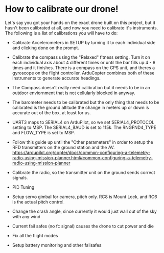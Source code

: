 # How to calibrate our drone!
Let's say you got your hands on the exact drone built on this project, but it hasn't been calibrated at all, and now you need to calibrate it's instruments. The following is a list of calibrations you will have to do:

- Calibrate Accelerometers in SETUP by turning it to each individual side and clicking done on the prompt. 
- Calibrate the compass using the "Relaxed" fitness setting. Turn it on each individual axis about 4 different times or until the bar fills up 4 - 8 times and it finishes. There is a compass on the GPS unit, and theres a gyroscope on the flight controller. ArduCopter combines both of these instruments to generate accurate headings. 
- The Compass doesn't really need calibration but it needs to be in an outdoor enviornment that is not cellularly blocked in anyway. 
- The barometer needs to be calibrated but the only thing that needs to be calibrated is the ground altitude the change in meters up or down is accurate out of the box, at least for us. 
- UART3 maps to SERIAL4 on ArduPilot, so we set SERIAL4_PROTOCOL setting to MSP. The SERIAL4_BAUD is set to 115k. The RNGFND4_TYPE and FLOW_TYPE is set to MSP.
- Follow this guide up until the "Other parameters" in order to setup the RFD transmitters on the ground station and the AV. https://ardupilot.org/copter/docs/common-configuring-a-telemetry-radio-using-mission-planner.html#common-configuring-a-telemetry-radio-using-mission-planner
- Calibrate the radio, so the transmitter unit on the ground sends correct signals.
- PID Tuning
- Setup servo gimbal for camera, pitch only. RC8 is Mount Lock, and RC6 is the actual pitch control.

- Change the crash angle, since currently it would just wall out of the sky with any wind
- Current fail safes (no fc signal) causes the drone to cut power and die
- Fix all the flight modes
- Setup battery monitoring and other failsafes